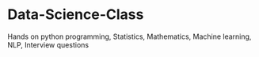 # Data-Science-Class
Hands on python programming, Statistics, Mathematics, Machine learning, NLP, Interview questions

